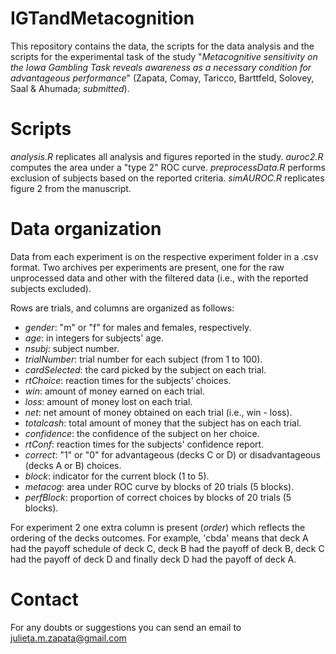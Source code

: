 # IGTandMetacognition
This repository contains the data, the scripts for the data analysis and the scripts for the experimental task of the study "_Metacognitive sensitivity on the Iowa Gambling Task reveals awareness as a necessary condition for advantageous performance_" (Zapata, Comay, Taricco, Barttfeld, Solovey, Saal & Ahumada; _submitted_). 

# Scripts
_analysis.R_ replicates all analysis and figures reported in the study. 
_auroc2.R_ computes the area under a "type 2" ROC curve. 
_preprocessData.R_ performs exclusion of subjects based on the reported criteria. 
_simAUROC.R_ replicates figure 2 from the manuscript. 

# Data organization 
Data from each experiment is on the respective experiment folder in a .csv format. Two archives per experiments are present, one for the raw unprocessed data and other with the filtered data (i.e., with the reported subjects excluded).

Rows are trials, and columns are organized as follows: 
* _gender_: "m" or "f" for males and females, respectively.
* _age_: in integers for subjects' age.
* _nsubj_: subject number.
* _trialNumber_: trial number for each subject (from 1 to 100).
* _cardSelected_: the card picked by the subject on each trial.
* _rtChoice_: reaction times for the subjects' choices.
* _win_: amount of money earned on each trial.
* _loss_: amount of money lost on each trial.
* _net_: net amount of money obtained on each trial (i.e., win - loss).
* _totalcash_: total amount of money that the subject has on each trial. 
* _confidence_: the confidence of the subject on her choice.
* _rtConf_: reaction times for the subjects' confidence report.
* _correct_: "1" or "0" for advantageous (decks C or D) or disadvantageous (decks A or B) choices.
* _block_: indicator for the current block (1 to 5). 
* _metacog_: area under ROC curve by blocks of 20 trials (5 blocks).
* _perfBlock_: proportion of correct choices by blocks of 20 trials (5 blocks).

For experiment 2 one extra column is present (_order_) which reflects the ordering of the decks outcomes. For example, 'cbda' means that deck A had the payoff schedule of deck C, deck B had the payoff of deck B, deck C had the payoff of deck D and finally deck D had the payoff of deck A. 

# Contact
For any doubts or suggestions you can send an email to julieta.m.zapata@gmail.com 

